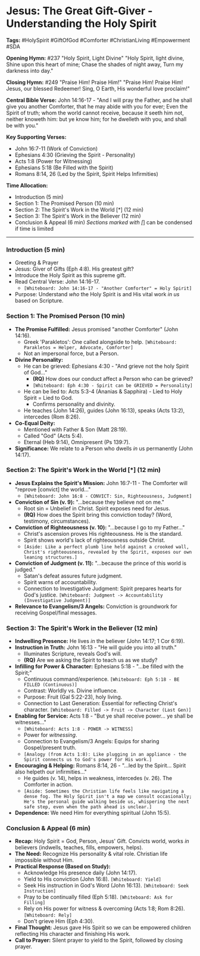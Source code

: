 # Jesus: The Great Gift-Giver - Understanding the Holy Spirit

**Tags:** #HolySpirit #GiftOfGod #Comforter #ChristianLiving #Empowerment #SDA

**Opening Hymn:** #237 "Holy Spirit, Light Divine" "Holy Spirit, light divine,
Shine upon this heart of mine; Chase the shades of night away, Turn my darkness
into day."

**Closing Hymn:** #249 "Praise Him! Praise Him!" "Praise Him! Praise Him! Jesus,
our blessed Redeemer! Sing, O Earth, His wonderful love proclaim!"

**Central Bible Verse:** John 14:16-17 - "And I will pray the Father, and he
shall give you another Comforter, that he may abide with you for ever; Even the
Spirit of truth; whom the world cannot receive, because it seeth him not,
neither knoweth him: but ye know him; for he dwelleth with you, and shall be
with you."

**Key Supporting Verses:**

- John 16:7-11 (Work of Conviction)
- Ephesians 4:30 (Grieving the Spirit - Personality)
- Acts 1:8 (Power for Witnessing)
- Ephesians 5:18 (Be Filled with the Spirit)
- Romans 8:14, 26 (Led by the Spirit, Spirit Helps Infirmities)

**Time Allocation:**

- Introduction (5 min)
- Section 1: The Promised Person (10 min)
- Section 2: The Spirit's Work in the World [*] (12 min)
- Section 3: The Spirit's Work in the Believer (12 min)
- Conclusion & Appeal (6 min) _Sections marked with [_] can be condensed if time
  is limited

---

### Introduction (5 min)

- Greeting & Prayer
- Jesus: Giver of Gifts (Eph 4:8). His greatest gift?
- Introduce the Holy Spirit as this supreme gift.
- Read Central Verse: John 14:16-17.
  - `[Whiteboard: John 14:16-17 - "Another Comforter" = Holy Spirit]`
- Purpose: Understand _who_ the Holy Spirit is and His vital work _in us_ based
  on Scripture.

### Section 1: The Promised Person (10 min)

- **The Promise Fulfilled:** Jesus promised "another Comforter" (John 14:16).
  - Greek 'Parakletos': One called alongside to help.
    `[Whiteboard: Parakletos = Helper, Advocate, Comforter]`
  - Not an impersonal force, but a Person.
- **Divine Personality:**
  - He can be grieved: Ephesians 4:30 - "And grieve not the holy Spirit of
    God..."
    - **(RQ)** How does our conduct affect a Person who can be grieved?
    - `[Whiteboard: Eph 4:30 - Spirit can be GRIEVED = Personality]`
  - He can be lied to: Acts 5:3-4 (Ananias & Sapphira) - Lied to Holy Spirit =
    Lied to God.
    - Confirms personality and divinity.
  - He teaches (John 14:26), guides (John 16:13), speaks (Acts 13:2), intercedes
    (Rom 8:26).
- **Co-Equal Deity:**
  - Mentioned with Father & Son (Matt 28:19).
  - Called "God" (Acts 5:4).
  - Eternal (Heb 9:14), Omnipresent (Ps 139:7).
- **Significance:** We relate to a Person who dwells _in_ us permanently (John
  14:17).

### Section 2: The Spirit's Work in the World [*] (12 min)

- **Jesus Explains the Spirit's Mission:** John 16:7-11 - The Comforter will
  "reprove [convict] the world..."
  - `[Whiteboard: John 16:8 - CONVICT: Sin, Righteousness, Judgment]`
- **Conviction of Sin (v. 9):** "...because they believe not on me."
  - Root sin = Unbelief in Christ. Spirit exposes need for Jesus.
  - **(RQ)** How does the Spirit bring this conviction today? (Word, testimony,
    circumstances).
- **Conviction of Righteousness (v. 10):** "...because I go to my Father..."
  - Christ's ascension proves His righteousness. He is the standard.
  - Spirit shows world's lack of righteousness outside Christ.
  - `[Aside: Like a perfect plumb line held against a crooked wall, Christ's righteousness, revealed by the Spirit, exposes our own leaning structures.]`
- **Conviction of Judgment (v. 11):** "...because the prince of this world is
  judged."
  - Satan's defeat assures future judgment.
  - Spirit warns of accountability.
  - Connection to Investigative Judgment: Spirit prepares hearts for God's
    justice. `[Whiteboard: Judgment -> Accountability (Investigative Judgment)]`
- **Relevance to Evangelism/3 Angels:** Conviction is groundwork for receiving
  Gospel/final messages.

### Section 3: The Spirit's Work in the Believer (12 min)

- **Indwelling Presence:** He lives _in_ the believer (John 14:17; 1 Cor 6:19).
- **Instruction in Truth:** John 16:13 - "He will guide you into all truth."
  - Illuminates Scripture, reveals God's will.
  - **(RQ)** Are we asking the Spirit to teach us as we study?
- **Infilling for Power & Character:** Ephesians 5:18 - "...be filled with the
  Spirit;"
  - Continuous command/experience.
    `[Whiteboard: Eph 5:18 - BE FILLED (Continuous)]`
  - Contrast: Worldly vs. Divine influence.
  - Purpose: Fruit (Gal 5:22-23), holy living.
  - Connection to Last Generation: Essential for reflecting Christ's character.
    `[Whiteboard: Filled -> Fruit -> Character (Last Gen)]`
- **Enabling for Service:** Acts 1:8 - "But ye shall receive power... ye shall
  be witnesses..."
  - `[Whiteboard: Acts 1:8 - POWER -> WITNESS]`
  - Power for _witnessing_.
  - Connection to Evangelism/3 Angels: Equips for sharing Gospel/present truth.
  - `[Analogy (from Acts 1:8): Like plugging in an appliance - the Spirit connects us to God's power for His work.]`
- **Encouraging & Helping:** Romans 8:14, 26 - "...led by the Spirit... Spirit
  also helpeth our infirmities..."
  - He guides (v. 14), helps in weakness, intercedes (v. 26). The Comforter in
    action.
  - `[Aside: Sometimes the Christian life feels like navigating a dense fog. The Holy Spirit isn't a map we consult occasionally; He's the personal guide walking beside us, whispering the next safe step, even when the path ahead is unclear.]`
- **Dependence:** We need Him for everything spiritual (John 15:5).

### Conclusion & Appeal (6 min)

- **Recap:** Holy Spirit = God, Person, Jesus' Gift. Convicts world, works _in_
  believers (indwells, teaches, fills, empowers, helps).
- **The Need:** Recognize His personality & vital role. Christian life
  impossible without Him.
- **Practical Response (Based on Study):**
  - Acknowledge His presence daily (John 14:17).
  - Yield to His conviction (John 16:8). `[Whiteboard: Yield]`
  - Seek His instruction in God's Word (John 16:13).
    `[Whiteboard: Seek Instruction]`
  - Pray to be continually filled (Eph 5:18). `[Whiteboard: Ask for Filling]`
  - Rely on His power for witness & overcoming (Acts 1:8; Rom 8:26).
    `[Whiteboard: Rely]`
  - Don't grieve Him (Eph 4:30).
- **Final Thought:** Jesus gave His Spirit so we can be empowered children
  reflecting His character and finishing His work.
- **Call to Prayer:** Silent prayer to yield to the Spirit, followed by closing
  prayer.

